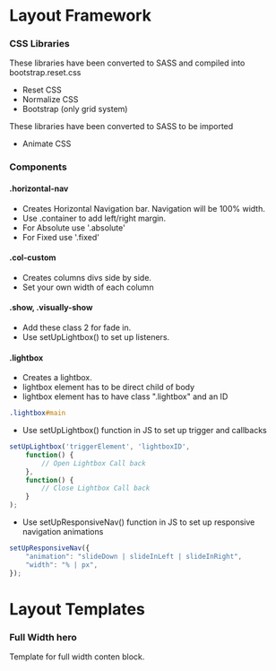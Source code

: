 
# Layout Framework
### CSS Libraries
These libraries have been converted to SASS and compiled into bootstrap.reset.css

- Reset CSS
- Normalize CSS
- Bootstrap (only grid system)

These libraries have been converted to SASS to be imported
- Animate CSS


### Components
#### .horizontal-nav
- Creates Horizontal Navigation bar. Navigation will be 100% width.
- Use .container to add left/right margin.
- For Absolute use '.absolute'
- For Fixed use '.fixed'

#### .col-custom
- Creates columns divs side by side.
- Set your own width of each column

#### .show, .visually-show
- Add these class 2 for fade in.
- Use setUpLightbox() to set up listeners.


#### .lightbox

- Creates a lightbox.
- lightbox element has to be direct child of body
- lightbox element has to have class ".lightbox" and an ID

```sass
.lightbox#main
```

- Use setUpLightbox() function in JS to set up trigger and callbacks

```javascript
setUpLightbox('triggerElement', 'lightboxID',
    function() {
    	// Open Lightbox Call back
    },
    function() {
    	// Close Lightbox Call back
	}
);
```

- Use setUpResponsiveNav() function in JS to set up responsive navigation animations

```javascript
setUpResponsiveNav({
    "animation": "slideDown | slideInLeft | slideInRight",
    "width": "% | px",
});
```

# Layout Templates
### Full Width hero
Template for full width conten block.
